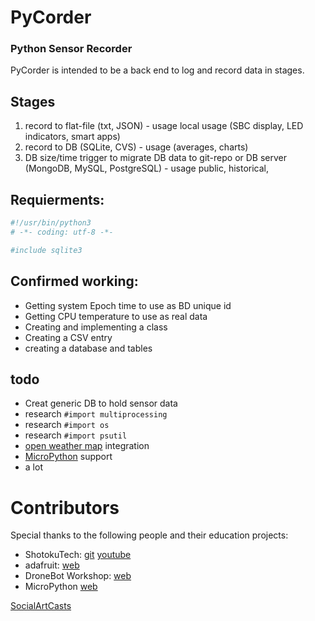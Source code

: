 # PyCorder
### Python Sensor Recorder 

PyCorder is intended to be a back end to log and record data in stages.

## Stages 

1. record to flat-file (txt, JSON) - usage local usage (SBC display, LED indicators, smart apps)
2. record to  DB (SQLite, CVS) - usage (averages, charts)  
3. DB size/time trigger to migrate DB data to git-repo or DB server (MongoDB, MySQL, PostgreSQL) - usage public, historical,  


## Requierments:

```sh 
#!/usr/bin/python3 
# -*- coding: utf-8 -*- 

#include sqlite3
```


## Confirmed working:
- Getting system Epoch time to use as BD unique id
- Getting CPU temperature to use as real data 
- Creating and implementing a class
- Creating a CSV entry
- creating a database and tables


## todo
- Creat generic DB to hold sensor data
- research `#import multiprocessing`
- research `#import os`
- research `#import psutil`
- [open weather map](https://openweathermap.org/api) integration
- [MicroPython](http://micropython.org/) support
- a lot

# Contributors

Special thanks to the following people and their education projects:

- ShotokuTech: [git](https://github.com/ShotokuTech)  [youtube](https://www.youtube.com/c/ShotokuTech)
- adafruit: [web](https://learn.adafruit.com/)
- DroneBot Workshop: [web](https://dronebotworkshop.com/)
- MicroPython [web](http://micropython.org/)


 
[SocialArtCasts](http://socialartcasts.com)  
